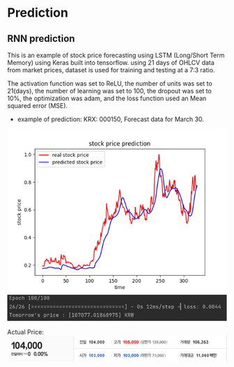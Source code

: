 # Prediction

## RNN prediction

This is an example of stock price forecasting using LSTM (Long/Short Term Memory) using Keras built into tensorflow.
using 21 days of OHLCV data from market prices, dataset is used for training and testing at a 7:3 ratio.

The activation function was set to ReLU, the number of units was set to 21(days), the number of learning was set to 100, the dropout was set to 10%, the optimization was adam, and the loss function used an Mean squared error (MSE).

- example of prediction: KRX: 000150, Forecast data for March 30.

![img.png](img.png)
![img_1.png](img_1.png)

Actual Price: 
![img_2.png](img_2.png)